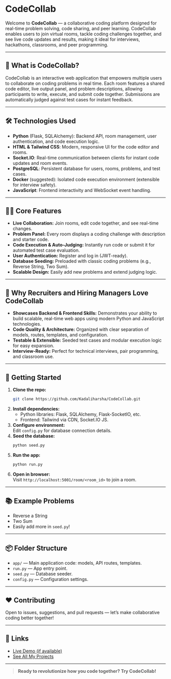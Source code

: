 # CodeCollab

Welcome to **CodeCollab** — a collaborative coding platform designed for real-time problem solving, code sharing, and peer learning. CodeCollab enables users to join virtual rooms, tackle coding challenges together, and see live code updates and results, making it ideal for interviews, hackathons, classrooms, and peer programming.

---

## 🚀 What is CodeCollab?

CodeCollab is an interactive web application that empowers multiple users to collaborate on coding problems in real time. Each room features a shared code editor, live output panel, and problem descriptions, allowing participants to write, execute, and submit code together. Submissions are automatically judged against test cases for instant feedback.

---

## 🛠️ Technologies Used

- **Python** (Flask, SQLAlchemy): Backend API, room management, user authentication, and code execution logic.
- **HTML & Tailwind CSS**: Modern, responsive UI for the code editor and rooms.
- **Socket.IO**: Real-time communication between clients for instant code updates and room events.
- **PostgreSQL**: Persistent database for users, rooms, problems, and test cases.
- **Docker** (suggested): Isolated code execution environment (extensible for interview safety).
- **JavaScript**: Frontend interactivity and WebSocket event handling.

---

## 🧑‍💻 Core Features

- **Live Collaboration:** Join rooms, edit code together, and see real-time changes.
- **Problem Panel:** Every room displays a coding challenge with description and starter code.
- **Code Execution & Auto-Judging:** Instantly run code or submit it for automated test case evaluation.
- **User Authentication:** Register and log in (JWT-ready).
- **Database Seeding:** Preloaded with classic coding problems (e.g., Reverse String, Two Sum).
- **Scalable Design:** Easily add new problems and extend judging logic.

---

## 🎯 Why Recruiters and Hiring Managers Love CodeCollab

- **Showcases Backend & Frontend Skills:** Demonstrates your ability to build scalable, real-time web apps using modern Python and JavaScript technologies.
- **Code Quality & Architecture:** Organized with clear separation of models, routes, templates, and configuration.
- **Testable & Extensible:** Seeded test cases and modular execution logic for easy expansion.
- **Interview-Ready:** Perfect for technical interviews, pair programming, and classroom use.

---

## 📝 Getting Started

1. **Clone the repo:**  
   ```bash
   git clone https://github.com/Kadaliharsha/CodeCollab.git
   ```
2. **Install dependencies:**  
   - Python libraries: Flask, SQLAlchemy, Flask-SocketIO, etc.
   - Frontend: Tailwind via CDN, Socket.IO JS.
3. **Configure environment:**  
   Edit `config.py` for database connection details.
4. **Seed the database:**  
   ```bash
   python seed.py
   ```
5. **Run the app:**  
   ```bash
   python run.py
   ```
6. **Open in browser:**  
   Visit `http://localhost:5001/room/<room_id>` to join a room.

---

## 📚 Example Problems

- Reverse a String
- Two Sum
- Easily add more in `seed.py`!

---

## 📦 Folder Structure

- `app/` — Main application code: models, API routes, templates.
- `run.py` — App entry point.
- `seed.py` — Database seeder.
- `config.py` — Configuration settings.

---

## ❤️ Contributing

Open to issues, suggestions, and pull requests — let’s make collaborative coding better together!

---

## 🔗 Links

- [Live Demo (if available)](https://github.com/Kadaliharsha/CodeCollab)
- [See All My Projects](https://github.com/Kadaliharsha)

---

> **Ready to revolutionize how you code together? Try CodeCollab!**
